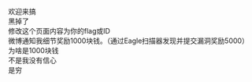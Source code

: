 欢迎来搞<br/>
黑掉了<br/>
修改这个页面内容为你的flag或ID
<br/>
微博通知我细节奖励1000块钱。（通过Eagle扫描器发现并提交漏洞奖励5000）
<br/>
为啥是1000块钱
<br/>
不是我没有信心
<br/>
是穷
<br/>
